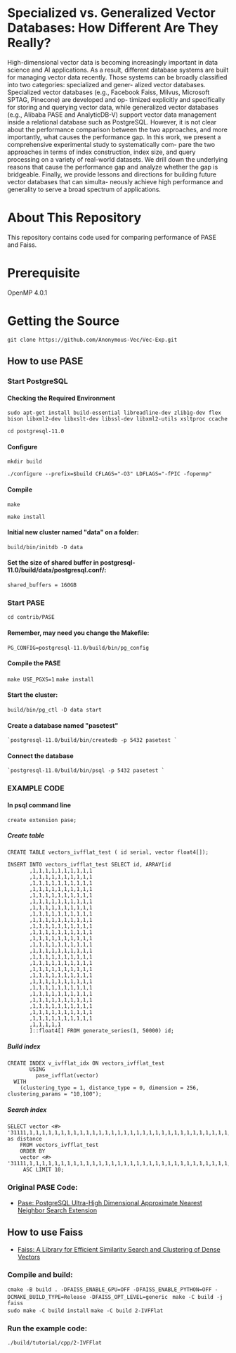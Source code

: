 # Specialized vs. Generalized Vector Databases: How Different Are They Really?
High-dimensional vector data is becoming increasingly important in data science and AI applications. As a result, different database systems are built for managing vector data recently. Those systems can be broadly classified into two categories: specialized and gener- alized vector databases. Specialized vector databases (e.g., Facebook Faiss, Milvus, Microsoft SPTAG, Pinecone) are developed and op- timized explicitly and specifically for storing and querying vector data, while generalized vector databases (e.g., Alibaba PASE and AnalyticDB-V) support vector data management inside a relational database such as PostgreSQL. However, it is not clear about the performance comparison between the two approaches, and more importantly, what causes the performance gap. In this work, we present a comprehensive experimental study to systematically com- pare the two approaches in terms of index construction, index size, and query processing on a variety of real-world datasets. We drill down the underlying reasons that cause the performance gap and analyze whether the gap is bridgeable. Finally, we provide lessons and directions for building future vector databases that can simulta- neously achieve high performance and generality to serve a broad spectrum of applications.

# About This Repository
This repository contains code used for comparing performance of PASE and Faiss.

# Prerequisite

OpenMP 4.0.1

# Getting the Source
`git clone https://github.com/Anonymous-Vec/Vec-Exp.git`

## How to use PASE

### Start PostgreSQL

#### Checking the Required Environment

`sudo apt-get install build-essential libreadline-dev zlib1g-dev flex bison libxml2-dev libxslt-dev libssl-dev libxml2-utils xsltproc ccache`

`cd postgresql-11.0`

#### Configure

`mkdir build`

`./configure --prefix=$build CFLAGS="-O3" LDFLAGS="-fPIC -fopenmp" `

#### Compile
`make`

`make install`


#### Initial new cluster named "data" on a folder:

`build/bin/initdb -D data`

#### Set the size of shared buffer in postgresql-11.0/build/data/postgresql.conf/:
`shared_buffers = 160GB`

### Start PASE

`cd contrib/PASE`

#### Remember, may need you change the Makefile:
`PG_CONFIG=postgresql-11.0/build/bin/pg_config`
#### Compile the PASE
`make USE_PGXS=1`
`make install`
	
#### Start the cluster:
`build/bin/pg_ctl -D data start` 
#### Create a database named "pasetest"
    `postgresql-11.0/build/bin/createdb -p 5432 pasetest `
#### Connect the database
    `postgresql-11.0/build/bin/psql -p 5432 pasetest `

### EXAMPLE CODE
#### In psql command line

`create extension pase;`

##### Create table

`CREATE TABLE vectors_ivfflat_test ( id serial, vector float4[]);`

```
INSERT INTO vectors_ivfflat_test SELECT id, ARRAY[id
       ,1,1,1,1,1,1,1,1,1,1
       ,1,1,1,1,1,1,1,1,1,1
       ,1,1,1,1,1,1,1,1,1,1
       ,1,1,1,1,1,1,1,1,1,1
       ,1,1,1,1,1,1,1,1,1,1
       ,1,1,1,1,1,1,1,1,1,1
       ,1,1,1,1,1,1,1,1,1,1
       ,1,1,1,1,1,1,1,1,1,1
       ,1,1,1,1,1,1,1,1,1,1
       ,1,1,1,1,1,1,1,1,1,1
       ,1,1,1,1,1,1,1,1,1,1
       ,1,1,1,1,1,1,1,1,1,1
       ,1,1,1,1,1,1,1,1,1,1
       ,1,1,1,1,1,1,1,1,1,1
       ,1,1,1,1,1,1,1,1,1,1
       ,1,1,1,1,1,1,1,1,1,1
       ,1,1,1,1,1,1,1,1,1,1
       ,1,1,1,1,1,1,1,1,1,1
       ,1,1,1,1,1,1,1,1,1,1
       ,1,1,1,1,1,1,1,1,1,1
       ,1,1,1,1,1,1,1,1,1,1
       ,1,1,1,1,1,1,1,1,1,1
       ,1,1,1,1,1,1,1,1,1,1
       ,1,1,1,1,1,1,1,1,1,1
       ,1,1,1,1,1,1,1,1,1,1
       ,1,1,1,1,1
       ]::float4[] FROM generate_series(1, 50000) id;
```

##### Build index

```
CREATE INDEX v_ivfflat_idx ON vectors_ivfflat_test
       USING
         pase_ivfflat(vector)
  WITH
    (clustering_type = 1, distance_type = 0, dimension = 256, clustering_params = "10,100");
```

##### Search index

```
SELECT vector <#> '31111,1,1,1,1,1,1,1,1,1,1,1,1,1,1,1,1,1,1,1,1,1,1,1,1,1,1,1,1,1,1,1,1,1,1,1,1,1,1,1,1,1,1,1,1,1,1,1,1,1,1,1,1,1,1,1,1,1,1,1,1,1,1,1,1,1,1,1,1,1,1,1,1,1,1,1,1,1,1,1,1,1,1,1,1,1,1,1,1,1,1,1,1,1,1,1,1,1,1,1,1,1,1,1,1,1,1,1,1,1,1,1,1,1,1,1,1,1,1,1,1,1,1,1,1,1,1,1,1,1,1,1,1,1,1,1,1,1,1,1,1,1,1,1,1,1,1,1,1,1,1,1,1,1,1,1,1,1,1,1,1,1,1,1,1,1,1,1,1,1,1,1,1,1,1,1,1,1,1,1,1,1,1,1,1,1,1,1,1,1,1,1,1,1,1,1,1,1,1,1,1,1,1,1,1,1,1,1,1,1,1,1,1,1,1,1,1,1,1,1,1,1,1,1,1,1,1,1,1,1,1,1,1,1,1,1,1,1,1,1,1,1,1,1,1,1,1,1,1,1,1,1,1,1,1,1'::pase as distance
    FROM vectors_ivfflat_test
    ORDER BY
    vector <#> '31111,1,1,1,1,1,1,1,1,1,1,1,1,1,1,1,1,1,1,1,1,1,1,1,1,1,1,1,1,1,1,1,1,1,1,1,1,1,1,1,1,1,1,1,1,1,1,1,1,1,1,1,1,1,1,1,1,1,1,1,1,1,1,1,1,1,1,1,1,1,1,1,1,1,1,1,1,1,1,1,1,1,1,1,1,1,1,1,1,1,1,1,1,1,1,1,1,1,1,1,1,1,1,1,1,1,1,1,1,1,1,1,1,1,1,1,1,1,1,1,1,1,1,1,1,1,1,1,1,1,1,1,1,1,1,1,1,1,1,1,1,1,1,1,1,1,1,1,1,1,1,1,1,1,1,1,1,1,1,1,1,1,1,1,1,1,1,1,1,1,1,1,1,1,1,1,1,1,1,1,1,1,1,1,1,1,1,1,1,1,1,1,1,1,1,1,1,1,1,1,1,1,1,1,1,1,1,1,1,1,1,1,1,1,1,1,1,1,1,1,1,1,1,1,1,1,1,1,1,1,1,1,1,1,1,1,1,1,1,1,1,1,1,1,1,1,1,1,1,1,1,1,1,1,1,1'::pase
     ASC LIMIT 10;
```


### Original PASE Code:

- [Pase: PostgreSQL Ultra-High Dimensional Approximate Nearest Neighbor Search Extension](https://github.com/alipay/PASE)

## How to use Faiss

- [Faiss: A Library for Efficient Similarity Search and Clustering of Dense Vectors](https://github.com/facebookresearch/faiss)


### Compile and build:
`cmake -B build . -DFAISS_ENABLE_GPU=OFF -DFAISS_ENABLE_PYTHON=OFF -DCMAKE_BUILD_TYPE=Release -DFAISS_OPT_LEVEL=generic `
`make -C build -j faiss`  
`sudo make -C build install` 
`make -C build 2-IVFFlat`

### Run the example code:
`./build/tutorial/cpp/2-IVFFlat` 
